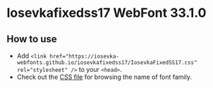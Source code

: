 # Iosevkafixedss17 WebFont 33.1.0

## How to use

- Add `<link href="https://iosevka-webfonts.github.io/iosevkafixedss17/IosevkaFixedSS17.css" rel="stylesheet" />` to your `<head>`.
- Check out the [CSS file](./IosevkaFixedSS17.css) for browsing the name of font family.
